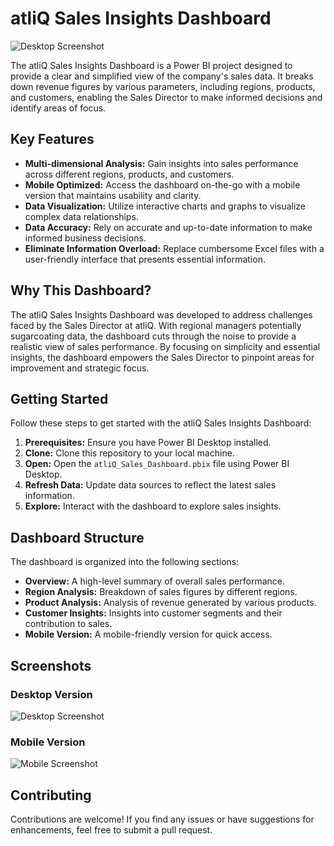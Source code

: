 # atliQ Sales Insights Dashboard

![Desktop Screenshot](desktop_screenshot.png)

The atliQ Sales Insights Dashboard is a Power BI project designed to provide a clear and simplified view of the company's sales data. It breaks down revenue figures by various parameters, including regions, products, and customers, enabling the Sales Director to make informed decisions and identify areas of focus.

## Key Features

- **Multi-dimensional Analysis:** Gain insights into sales performance across different regions, products, and customers.
- **Mobile Optimized:** Access the dashboard on-the-go with a mobile version that maintains usability and clarity.
- **Data Visualization:** Utilize interactive charts and graphs to visualize complex data relationships.
- **Data Accuracy:** Rely on accurate and up-to-date information to make informed business decisions.
- **Eliminate Information Overload:** Replace cumbersome Excel files with a user-friendly interface that presents essential information.

## Why This Dashboard?

The atliQ Sales Insights Dashboard was developed to address challenges faced by the Sales Director at atliQ. With regional managers potentially sugarcoating data, the dashboard cuts through the noise to provide a realistic view of sales performance. By focusing on simplicity and essential insights, the dashboard empowers the Sales Director to pinpoint areas for improvement and strategic focus.

## Getting Started

Follow these steps to get started with the atliQ Sales Insights Dashboard:

1. **Prerequisites:** Ensure you have Power BI Desktop installed.
2. **Clone:** Clone this repository to your local machine.
3. **Open:** Open the `atliQ_Sales_Dashboard.pbix` file using Power BI Desktop.
4. **Refresh Data:** Update data sources to reflect the latest sales information.
5. **Explore:** Interact with the dashboard to explore sales insights.

## Dashboard Structure

The dashboard is organized into the following sections:

- **Overview:** A high-level summary of overall sales performance.
- **Region Analysis:** Breakdown of sales figures by different regions.
- **Product Analysis:** Analysis of revenue generated by various products.
- **Customer Insights:** Insights into customer segments and their contribution to sales.
- **Mobile Version:** A mobile-friendly version for quick access.

## Screenshots

### Desktop Version

![Desktop Screenshot](desktop_screenshot.png) <!-- Replace with your desktop screenshot -->

### Mobile Version

![Mobile Screenshot](mobile_screenshot.png) <!-- Replace with your mobile screenshot -->

## Contributing

Contributions are welcome! If you find any issues or have suggestions for enhancements, feel free to submit a pull request.
